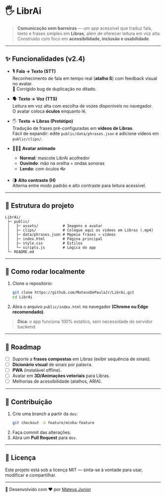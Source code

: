 # 🖐️ LibrAi

> **Comunicação sem barreiras** — um app acessível que traduz fala, texto e frases simples em **Libras**, além de oferecer leitura em voz alta.  
> Construído com foco em **acessibilidade, inclusão e usabilidade**.

---

## ✨ Funcionalidades (v2.4)

- 🎙️ **Fala → Texto (STT)**  
  Reconhecimento de fala em tempo real (**atalho S**) com feedback visual no avatar.  
  🔧 Corrigido bug de duplicação no ditado.

- 🗣️ **Texto → Voz (TTS)**  
  Leitura em voz alta com escolha de vozes disponíveis no navegador.  
  O avatar coloca **óculos** enquanto lê.

- 🖐️ **Texto → Libras (Protótipo)**  
  Tradução de frases pré-configuradas em **vídeos de Libras**.  
  Fácil de expandir: edite `public/data/phrases.json` e adicione vídeos em `public/clips/`.

- 🧑‍🤝‍🧑 **Avatar animado**  
  - **Normal**: mascote LibrAi acolhedor  
  - **Ouvindo**: mão na orelha + ondas sonoras  
  - **Lendo**: com óculos 👓  

- 🌗 **Alto contraste (H)**  
  Alterna entre modo padrão e alto contraste para leitura acessível.

---

## 📂 Estrutura do projeto

```
LibrAi/
 ├─ public/
 │   ├─ assets/           # Imagens e avatar
 │   ├─ clips/            # Coloque aqui os vídeos em Libras (.mp4)
 │   ├─ data/phrases.json # Mapeia frases → vídeos
 │   ├─ index.html        # Página principal
 │   ├─ style.css         # Estilos
 │   └─ scripts.js        # Lógica do app
 └─ README.md
```

---

## 🚀 Como rodar localmente

1. Clone o repositório:
   ```bash
   git clone https://github.com/MateusDePaulaJr/LibrAi.git
   cd LibrAi
   ```

2. Abra o arquivo `public/index.html` no navegador **(Chrome ou Edge recomendado)**.

> **Dica**: o app funciona 100% estático, sem necessidade de servidor backend.

---

## 📌 Roadmap

- [ ] Suporte a **frases compostas** em Libras (exibir sequência de sinais).
- [ ] **Dicionário visual** de sinais por palavra.
- [ ] **PWA** (instalável offline).
- [ ] Avatar em **3D/Animações vetoriais** para Libras.
- [ ] Melhorias de acessibilidade (atalhos, ARIA).

---

## 🤝 Contribuição

1. Crie uma branch a partir da `dev`:
   ```bash
   git checkout -b feature/minha-feature
   ```
2. Faça commit das alterações.
3. Abra um **Pull Request** para `dev`.

---

## 📄 Licença

Este projeto está sob a licença MIT — sinta-se à vontade para usar, modificar e compartilhar.

---

👋 Desenvolvido com ❤️ por [Mateus Junior](https://github.com/MateusDePaulaJr)
